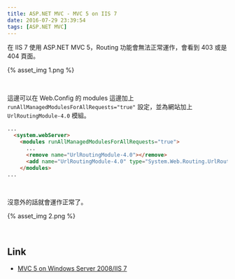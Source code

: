 ```yaml
---
title: ASP.NET MVC - MVC 5 on IIS 7
date: 2016-07-29 23:39:54
tags: [ASP.NET MVC]
---
```


在 IIS 7 使用 ASP.NET MVC 5，Routing 功能會無法正常運作，會看到 403 或是 404 頁面。  

<!-- More -->

{% asset_img 1.png %}

<br/>


這邊可以在 Web.Config 的 modules 這邊加上 `runAllManagedModulesForAllRequests="true"` 設定，並為網站加上 `UrlRoutingModule-4.0` 模組。  

```html
...
  <system.webServer>
    <modules runAllManagedModulesForAllRequests="true">
      ...
      <remove name="UrlRoutingModule-4.0"></remove>
      <add name="UrlRoutingModule-4.0" type="System.Web.Routing.UrlRoutingModule" preCondition=""></add>
    </modules>
...
```

<br/>


沒意外的話就會運作正常了。  

{% asset_img 2.png %}

<br/>


Link
----
* [MVC 5 on Windows Server 2008/IIS 7](http://cdonner.com/mvc-5-on-windows-server-2008iis-7.htm)
